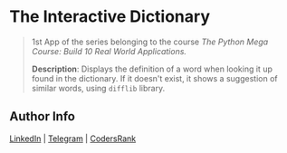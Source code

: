 # The Interactive Dictionary

> 1st App of the series belonging to the course *The Python Mega Course: Build 10 Real World Applications.*
>
> **Description**:
> Displays the definition of a word when looking it up found in the dictionary. If it doesn't exist, it shows a suggestion of similar words, using `difflib` library.

## Author Info

[LinkedIn](https://www.linkedin.com/in/adejonghm/) | [Telegram](https://t.me/adejonghm) | [CodersRank](https://profile.codersrank.io/user/adejonghm/)
